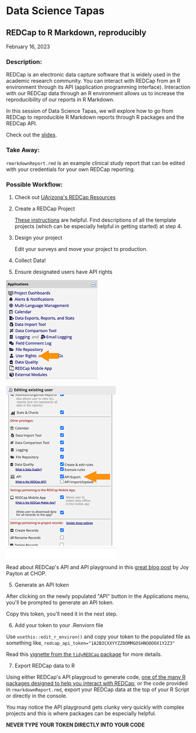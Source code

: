 # Data Science Tapas

## REDCap to R Markdown, reproducibly

February 16, 2023

### Description:

REDCap is an electronic data capture software that is widely used in the academic research community. You can interact with REDCap from an R environment through its API (application programming interface). Interaction with our REDCap data through an R environment allows us to increase the reproducibility of our reports in R Markdown.

In this session of Data Science Tapas, we will explore how to go from REDCap to reproducible R Markdown reports through R packages and the REDCap API.

Check out the [slides](https://hidyverse.github.io/redcapAPI).

### Take Away:

`rmarkdownReport.rmd` is an example clinical study report that can be edited with your credentials for your own REDCap reporting.

### Possible Workflow:

1.  Check out [UArizona's REDCap Resources](https://cb2.uahs.arizona.edu/redcap)

2.  Create a REDCap Project

    [These instructions](https://kb.iu.edu/d/bdhr) are helpful. Find descriptions of all the template projects (which can be especially helpful in getting started) at step 4.

3.  Design your project

    Edit your surveys and move your project to production.

4.  Collect Data!

5.  Ensure designated users have API rights

![](images/redcap_user_rights_api.png)

![](images/redcap_api_export.png)


Read about REDCap's API and API playground in this [great blog post](https://education.arcus.chop.edu/redcap-api/) by Joy Payton at CHOP.

5.  Generate an API token

After clicking on the newly populated "API" button in the Applications menu, you'll be prompted to generate an API token.

Copy this token, you'll need it in the next step.

6.  Add your token to your .Renviorn file

Use `usethis::edit_r_environ()` and copy your token to the populated file as something like, `redcap_api_token="1A2B3CXXYYZZOOMMGOSHNOOOOX1Y2Z3"`

Read this [vignette from the `tidyREDCap` package](https://raymondbalise.github.io/tidyREDCap/articles/useAPI.html) for more details.

7.  Export REDCap data to R

Using either REDCap's API playgroud to generate code, [one of the many R packages designed to help you interact with REDCap](https://redcap-tools.github.io/projects/), or the code provided in `rmarkdownReport.rmd`, export your REDCap data at the top of your R Script or directly in the console.

You may notice the API playground gets clunky very quickly with complex projects and this is where packages can be especially helpful.

**NEVER TYPE YOUR TOKEN DIRECTLY INTO YOUR CODE**
